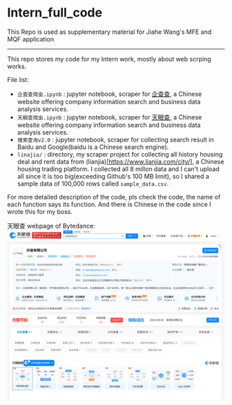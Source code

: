 # Intern_full_code
This Repo is used as supplementary material for Jiahe Wang's MFE and MQF application

---

This repo stores my code for my Intern work, mostly about web scrping works.

File list:

- ```企查查爬虫.ipynb``` : jupyter notebook, scraper for [企查查](https://www.qcc.com/), a Chinese website offering company information search and business data analysis services.
- ```天眼查爬虫.ipynb``` : jupyter notebook, scraper for [天眼查](https://www.tianyancha.com/), a Chinese website offering company information search and business data analysis services.
- ```搜索查询v2.0``` : jupyter notebook, scraper for collecting search result in Baidu and Google(baidu is a Chinese search engine).
- ```linajia/``` : directory, my scraper project for collecting all history housing deal and rent data from (lianjia)[https://www.lianjia.com/city/], a Chinese housing trading platform. I collected all 8 millon data and I can't upload all since it is too big(exceeding Github's 100 MB limit), so I shared a sample data of 100,000 rows called ```sample_data.csv```.

For more detailed description of the code, pls check the code, the name of each function says its function. And there is Chinese in the code since I wrote this for my boss.

天眼查 webpage of Bytedance:
![Bytedance](https://github.com/NolanSmith0/Intern_full_code/blob/main/bytedance.png)
